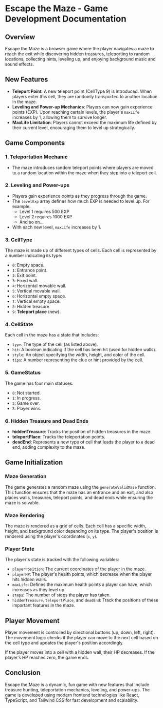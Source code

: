 
# Escape the Maze - Game Development Documentation

## Overview
Escape the Maze is a browser game where the player navigates a maze to reach the exit while discovering hidden treasures, teleporting to random locations, collecting hints, leveling up, and enjoying background music and sound effects.

## New Features
- **Teleport Point**: A new teleport point (CellType 9) is introduced. When players enter this cell, they are randomly transported to another location in the maze.
- **Leveling and Power-up Mechanics**: Players can now gain experience points (EXP). Upon reaching certain levels, the player's `maxLife` increases by 1, allowing them to survive longer.
- **MaxLife Limitation**: Players cannot exceed the maximum life defined by their current level, encouraging them to level up strategically.

## Game Components

### 1. Teleportation Mechanic
- The maze introduces random teleport points where players are moved to a random location within the maze when they step into a teleport cell.

### 2. Leveling and Power-ups
- Players gain experience points as they progress through the game.
- The `levelExp` array defines how much EXP is needed to level up. For example:
  - Level 1 requires 500 EXP
  - Level 2 requires 1000 EXP
  - And so on...
- With each new level, `maxLife` increases by 1.

### 3. CellType
The maze is made up of different types of cells. Each cell is represented by a number indicating its type:
- `0`: Empty space.
- `1`: Entrance point.
- `2`: Exit point.
- `3`: Fixed wall.
- `4`: Horizontal movable wall.
- `5`: Vertical movable wall.
- `6`: Horizontal empty space.
- `7`: Vertical empty space.
- `8`: Hidden treasure.
- `9`: **Teleport place** (new).

### 4. CellState
Each cell in the maze has a state that includes:
- `type`: The type of the cell (as listed above).
- `hit`: A boolean indicating if the cell has been hit (used for hidden walls).
- `style`: An object specifying the width, height, and color of the cell.
- `tips`: A number representing the clue or hint provided by the cell.

### 5. GameStatus
The game has four main statuses:
- `0`: Not started.
- `1`: In progress.
- `2`: Game over.
- `3`: Player wins.

### 6. Hidden Treasure and Dead Ends
- **hiddenTreasure**: Tracks the position of hidden treasures in the maze.
- **teleportPlace**: Tracks the teleportation points.
- **deadEnd**: Represents a new type of cell that leads the player to a dead end, adding complexity to the maze.

## Game Initialization

### Maze Generation
The game generates a random maze using the `generateValidMaze` function. This function ensures that the maze has an entrance and an exit, and also places walls, treasures, teleport points, and dead ends while ensuring the maze is solvable.

### Maze Rendering
The maze is rendered as a grid of cells. Each cell has a specific width, height, and background color depending on its type. The player's position is rendered using the player's coordinates (`x`, `y`).

### Player State
The player's state is tracked with the following variables:
- `playerPosition`: The current coordinates of the player in the maze.
- `playerHP`: The player's health points, which decrease when the player hits hidden walls.
- `maxLife`: Defines the maximum health points a player can have, which increases as they level up.
- `steps`: The number of steps the player has taken.
- `hiddenTreasure`, `teleportPlace`, and `deadEnd`: Track the positions of these important features in the maze.

## Player Movement
Player movement is controlled by directional buttons (up, down, left, right). The movement logic checks if the player can move to the next cell based on the cell type and updates the player's position accordingly.

If the player moves into a cell with a hidden wall, their HP decreases. If the player's HP reaches zero, the game ends.

## Conclusion
Escape the Maze is a dynamic, fun game with new features that include treasure hunting, teleportation mechanics, leveling, and power-ups. The game is developed using modern frontend technologies like React, TypeScript, and Tailwind CSS for fast development and scalability.
